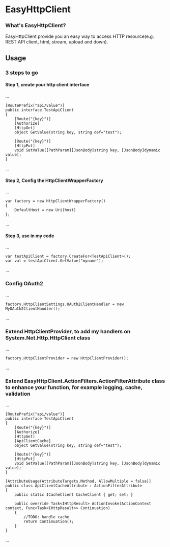 # EasyHttpClient

### What's EasyHttpClient?

EasyHttpClient provide you an easy way to access HTTP resource(e.g. REST API client, html, stream, upload and down).

## Usage
### 3 steps to go

#### Step 1, create your http client interface

...

    [RoutePrefix("api/value")]
    public interface TestApiClient
    {
        [Route("{key}")]
        [Authorize]
        [HttpGet]
        object GetValue(string key, string def="test");

        [Route("{key}")]
        [HttpPut]
        void SetValue([PathParam][JsonBody]string key, [JsonBody]dynamic value);
    }
    
...

#### Step 2, Config the HttpClientWrapperFactory

...

    var factory = new HttpClientWrapperFactory()
    {
        DefaultHost = new Uri(host)
    };
    
...

#### Step 3, use in my code

...

    var testApiClient = factory.CreateFor<TestApiClient>();
    var val = testApiClient.GetValue("myname");
  
...

### Config OAuth2
...

    factory.HttpClientSettings.OAuth2ClientHandler = new MyOAuth2ClientHandler();
    
...


### Extend HttpClientProvider, to add my handlers on System.Net.Http.HttpClient class

...

    factory.HttpClientProvider = new HttpClientProvider();
    
...

### Extend EasyHttpClient.ActionFilters.ActionFilterAttribute class to enhance your function, for example logging, cache, validation

...

    [RoutePrefix("api/value")]
    public interface TestApiClient
    {
        [Route("{key}")]
        [Authorize]
        [HttpGet]
        [ApiClientCache]
        object GetValue(string key, string def="test");

        [Route("{key}")]
        [HttpPut]
        void SetValue([PathParam][JsonBody]string key, [JsonBody]dynamic value);
    }
    
    [AttributeUsage(AttributeTargets.Method, AllowMultiple = false)]
    public class ApiClientCacheAttribute : ActionFilterAttribute
    {
        public static ICacheClient CacheClient { get; set; }

        public override Task<IHttpResult> ActionInvoke(ActionContext context, Func<Task<IHttpResult>> Continuation)
        {
            //TODO: handle cache
            return Continuation();
        }
    }
    
...





